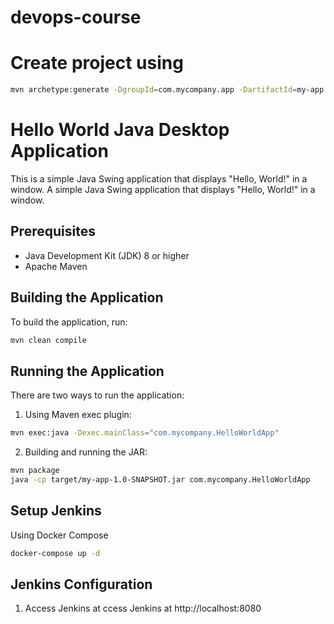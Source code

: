 # devops-course

# Create project using 
```bash
mvn archetype:generate -DgroupId=com.mycompany.app -DartifactId=my-app -DarchetypeArtifactId=maven-archetype-quickstart -DarchetypeVersion=1.5 -DinteractiveMode=false
```

# Hello World Java Desktop Application
This is a simple Java Swing application that displays "Hello, World!" in a window.
A simple Java Swing application that displays "Hello, World!" in a window.

## Prerequisites
- Java Development Kit (JDK) 8 or higher
- Apache Maven


## Building the Application

To build the application, run:

```bash
mvn clean compile
```

## Running the Application

There are two ways to run the application:

1. Using Maven exec plugin:
```bash
mvn exec:java -Dexec.mainClass="com.mycompany.HelloWorldApp"
```

2. Building and running the JAR:
```bash
mvn package
java -cp target/my-app-1.0-SNAPSHOT.jar com.mycompany.HelloWorldApp
```

## Setup Jenkins 
Using Docker Compose
```bash
docker-compose up -d
```

## Jenkins Configuration
1. Access Jenkins at ccess Jenkins at http://localhost:8080
